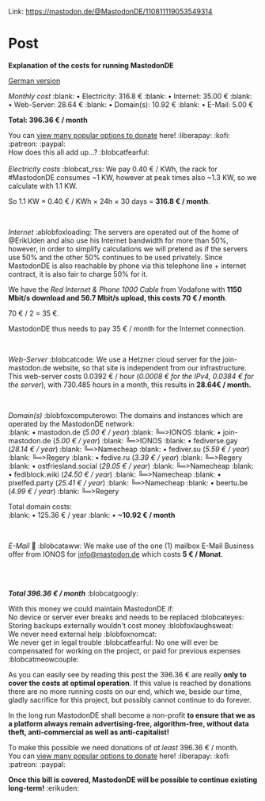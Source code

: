 Link: https://mastodon.de/@MastodonDE/110811119053549314

Post
=======================================
**Explanation of the costs for running MastodonDE**

[German version](https://mastodon.de/@MastodonDE/110810936592028856)

*Monthly cost*
:blank: • Electricity: 316.8 €
:blank: • Internet: 35.00 €
:blank: • Web-Server: 28.64 €
:blank: • Domain(s): 10.92 €
:blank: • E-Mail: 5.00 €

**Total: 396.36 € / month**

You can [view many popular options to donate](https://mastodon.de/@MastodonDE/110808633497349326) here! :liberapay: :kofi: :patreon: :paypal:
</br>
How does this all add up...? :blobcatfearful:
</br>
</br>
*Electricity costs* :blobcat_rss:
We pay 0.40 € / KWh, the rack for #MastodonDE consumes ~1 KW, however at peak times also ~1.3 KW, so we calculate with 1.1 KW.

So 1.1 KW × 0.40 € / KWh × 24h × 30 days = **316.8 € / month**.  
  
  
</br>
  
*Internet* :ablobfoxloading:
The servers are operated out of the home of @ErikUden and also use his Internet bandwidth for more than 50%, however, in order to simplify calculations we will pretend as if the servers use 50% and the other 50% continues to be used privately. Since MastodonDE is also reachable by phone via this telephone line + internet contract, it is also fair to charge 50% for it.  
  
We have the *Red Internet & Phone 1000 Cable* from Vodafone with **1150 Mbit/s download and 56.7 Mbit/s upload, this costs 70 € / month**.  
  
70 € / 2 = 35 €.  
  
MastodonDE thus needs to pay 35 € / month for the Internet connection.  
  
  
</br>
  
*Web-Server* :blobcatcode:
We use a Hetzner cloud server for the join-mastodon.de website, so that site is independent from our infrastructure.
This web-server costs 0.0392 € / hour (*0.0008 € for the IPv4, 0.0384 € for the server*), with 730.485 hours in a month, this results in **28.64€ / month.** 
  
  
</br>
  
*Domain(s)* :blobfoxcomputerowo:
The domains and instances which are operated by the MastodonDE network:  
:blank: • mastodon.de (*5.00 € / year*)
:blank: ╚═>IONOS
:blank: • join-mastodon.de (*5.00 € / year*)
:blank: ╚═>IONOS
:blank: • fediverse.gay (*28.14 € / year*)
:blank: ╚═>Namecheap
:blank: • fediver.su (*5.59 € / year*)
:blank: ╚═>Regery
:blank: • fedive.ru (*3.39 € / year*)
:blank: ╚═>Regery
:blank: • ostfriesland.social (*29.05 € / year*)
:blank: ╚═>Namecheap
:blank: • fediblock.wiki (*24.50 € / year*)
:blank: ╚═>Namecheap
:blank: • pixelfed.party (*25.41 € / year*)
:blank: ╚═>Namecheap
:blank: • beertu.be (*4.99 € / year*)
:blank: ╚═>Regery
  
Total domain costs:  
:blank: • 125.36 € / year
:blank: • **~10.92 € / month**
  
  
</br>
  
*E-Mail* 💌 :blobcataww:
We make use of the one (1) mailbox E-Mail Business offer from IONOS for [info@mastodon.de](mailto:info@mastodon.de) which costs **5 € / Monat**. 
  
  
</br>
</br>
  
***Total 396.36 € / month*** :blobcatgoogly:
  
With this money we could maintain MastodonDE if:  
No device or server ever breaks and needs to be replaced :blobcateyes:
Storing backups externally wouldn't cost money :blobfoxlaughsweat:  
We never need external help :blobfoxnomcat:  
We never get in legal trouble :blobcatfearful:
No one will ever be compensated for working on the project, or paid for previous expenses :blobcatmeowcouple:  
  
  
As you can easily see by reading this post the 396.36 € are really **only to cover the costs at optimal operation**. If this value is reached by donations there are no more running costs on our end, which we, beside our time, gladly sacrifice for this project, but possibly cannot continue to do forever.
  
  
In the long run MastodonDE shall become a non-profit **to ensure that we as a platform always remain advertising-free, algorithm-free, without data theft, anti-commercial as well as anti-capitalist!**  
  
To make this possible we need donations of *at least* 396.36 € / month.  
You can [view many popular options to donate](https://mastodon.de/@MastodonDE/110808633497349326) here! :liberapay: :kofi: :patreon: :paypal: 
  
  
**Once this bill is covered, MastodonDE will be possible to continue existing long-term!** :erikuden: